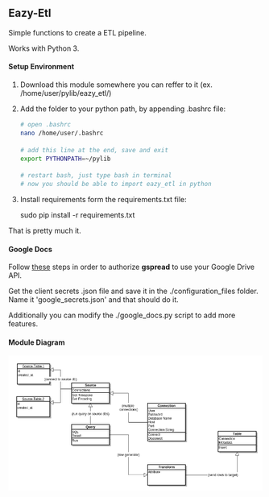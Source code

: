 ## Eazy-Etl

Simple functions to create a ETL pipeline.

Works with Python 3.


#### Setup Environment

1. Download this module somewhere you can reffer to it (ex. /home/user/pylib/eazy_etl/)
2. Add the folder to your python path, by appending .bashrc file:

    ```bash
    # open .bashrc
    nano /home/user/.bashrc

    # add this line at the end, save and exit
    export PYTHONPATH=~/pylib

    # restart bash, just type bash in terminal
    # now you should be able to import eazy_etl in python
    ```

3. Install requirements form the requirements.txt file:

    sudo pip install -r requirements.txt


That is pretty much it.


#### Google Docs

Follow [these](https://gspread.readthedocs.org/en/latest/oauth2.html)
steps in order to authorize __gspread__ to use your Google Drive API.

Get the client secrets .json file and save it in the ./configuration_files folder. Name it
'google_secrets.json' and that should do it.

Additionally you can modify the ./google_docs.py script to add more features.

#### Module Diagram

![Image of diagram](eazy_etl.png)